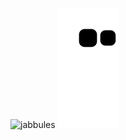 
![jabbules](https://user-images.githubusercontent.com/80054285/187209908-bfd34cbd-a75c-40e9-adc6-c2ecdd5c5dce.png)
 ![Snake animation](https://github.com/jabbules/jabbules/blob/output/github-contribution-grid-snake.svg)
